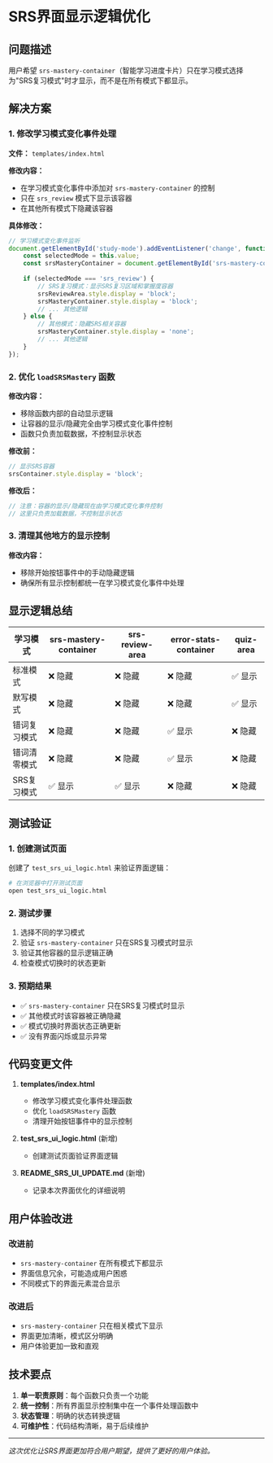 # SRS界面显示逻辑优化

## 问题描述

用户希望 `srs-mastery-container`（智能学习进度卡片）只在学习模式选择为"SRS复习模式"时才显示，而不是在所有模式下都显示。

## 解决方案

### 1. 修改学习模式变化事件处理

**文件：** `templates/index.html`

**修改内容：**
- 在学习模式变化事件中添加对 `srs-mastery-container` 的控制
- 只在 `srs_review` 模式下显示该容器
- 在其他所有模式下隐藏该容器

**具体修改：**

```javascript
// 学习模式变化事件监听
document.getElementById('study-mode').addEventListener('change', function() {
    const selectedMode = this.value;
    const srsMasteryContainer = document.getElementById('srs-mastery-container');
    
    if (selectedMode === 'srs_review') {
        // SRS复习模式：显示SRS复习区域和掌握度容器
        srsReviewArea.style.display = 'block';
        srsMasteryContainer.style.display = 'block';
        // ... 其他逻辑
    } else {
        // 其他模式：隐藏SRS相关容器
        srsMasteryContainer.style.display = 'none';
        // ... 其他逻辑
    }
});
```

### 2. 优化 `loadSRSMastery` 函数

**修改内容：**
- 移除函数内部的自动显示逻辑
- 让容器的显示/隐藏完全由学习模式变化事件控制
- 函数只负责加载数据，不控制显示状态

**修改前：**
```javascript
// 显示SRS容器
srsContainer.style.display = 'block';
```

**修改后：**
```javascript
// 注意：容器的显示/隐藏现在由学习模式变化事件控制
// 这里只负责加载数据，不控制显示状态
```

### 3. 清理其他地方的显示控制

**修改内容：**
- 移除开始按钮事件中的手动隐藏逻辑
- 确保所有显示控制都统一在学习模式变化事件中处理

## 显示逻辑总结

| 学习模式 | srs-mastery-container | srs-review-area | error-stats-container | quiz-area |
|----------|----------------------|-----------------|----------------------|-----------|
| 标准模式 | ❌ 隐藏 | ❌ 隐藏 | ❌ 隐藏 | ✅ 显示 |
| 默写模式 | ❌ 隐藏 | ❌ 隐藏 | ❌ 隐藏 | ✅ 显示 |
| 错词复习模式 | ❌ 隐藏 | ❌ 隐藏 | ✅ 显示 | ❌ 隐藏 |
| 错词清零模式 | ❌ 隐藏 | ❌ 隐藏 | ✅ 显示 | ❌ 隐藏 |
| SRS复习模式 | ✅ 显示 | ✅ 显示 | ❌ 隐藏 | ❌ 隐藏 |

## 测试验证

### 1. 创建测试页面
创建了 `test_srs_ui_logic.html` 来验证界面逻辑：

```bash
# 在浏览器中打开测试页面
open test_srs_ui_logic.html
```

### 2. 测试步骤
1. 选择不同的学习模式
2. 验证 `srs-mastery-container` 只在SRS复习模式时显示
3. 验证其他容器的显示逻辑正确
4. 检查模式切换时的状态更新

### 3. 预期结果
- ✅ `srs-mastery-container` 只在SRS复习模式时显示
- ✅ 其他模式时该容器被正确隐藏
- ✅ 模式切换时界面状态正确更新
- ✅ 没有界面闪烁或显示异常

## 代码变更文件

1. **templates/index.html**
   - 修改学习模式变化事件处理函数
   - 优化 `loadSRSMastery` 函数
   - 清理开始按钮事件中的显示控制

2. **test_srs_ui_logic.html** (新增)
   - 创建测试页面验证界面逻辑

3. **README_SRS_UI_UPDATE.md** (新增)
   - 记录本次界面优化的详细说明

## 用户体验改进

### 改进前
- `srs-mastery-container` 在所有模式下都显示
- 界面信息冗余，可能造成用户困惑
- 不同模式下的界面元素混合显示

### 改进后
- `srs-mastery-container` 只在相关模式下显示
- 界面更加清晰，模式区分明确
- 用户体验更加一致和直观

## 技术要点

1. **单一职责原则**：每个函数只负责一个功能
2. **统一控制**：所有界面显示控制集中在一个事件处理函数中
3. **状态管理**：明确的状态转换逻辑
4. **可维护性**：代码结构清晰，易于后续维护

---

*这次优化让SRS界面更加符合用户期望，提供了更好的用户体验。* 